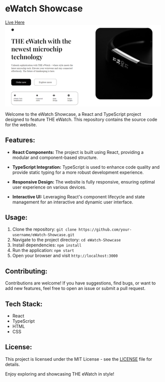# eWatch Showcase
[Live Here](https://65857e8430feeec5d2925ccb--delicate-tarsier-856e9b.netlify.app/)
![eWatch Image](ewatch.PNG)

Welcome to the eWatch Showcase, a React and TypeScript project designed to feature THE eWatch. This repository contains the source code for the website.

## Features:

- **React Components:** The project is built using React, providing a modular and component-based structure.

- **TypeScript Integration:** TypeScript is used to enhance code quality and provide static typing for a more robust development experience.

- **Responsive Design:** The website is fully responsive, ensuring optimal user experience on various devices.

- **Interactive UI:** Leveraging React's component lifecycle and state management for an interactive and dynamic user interface.

## Usage:

1. Clone the repository: `git clone https://github.com/your-username/eWatch-Showcase.git`
2. Navigate to the project directory: `cd eWatch-Showcase`
3. Install dependencies: `npm install`
4. Run the application: `npm start`
5. Open your browser and visit `http://localhost:3000`

## Contributing:

Contributions are welcome! If you have suggestions, find bugs, or want to add new features, feel free to open an issue or submit a pull request.

## Tech Stack:

- React
- TypeScript
- HTML
- CSS

## License:

This project is licensed under the MIT License - see the [LICENSE](LICENSE) file for details.

Enjoy exploring and showcasing THE eWatch in style!

